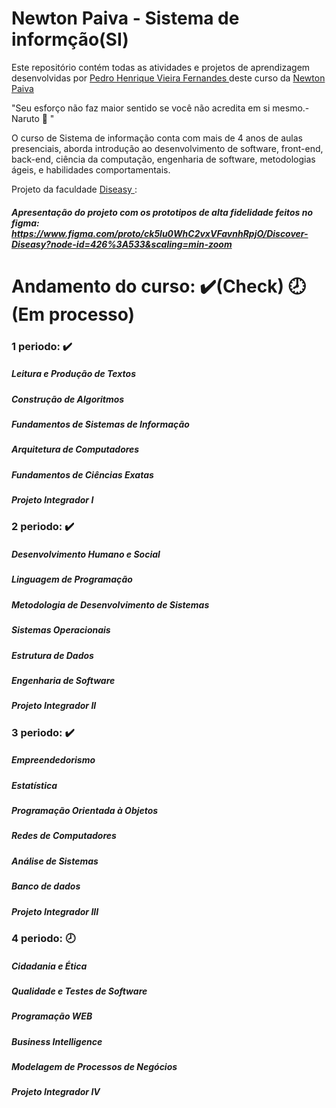 # Newton Paiva - Sistema de informção(SI) 

Este repositório contém todas as atividades e projetos de aprendizagem desenvolvidas por <a href="https://www.linkedin.com/in/pedro-henrique-vieira-fernandes/">Pedro Henrique Vieira Fernandes </a> deste curso da <a href ="https://www.newtonpaiva.br/cursos/graduacao-presencial/sistemas-de-informacao/">Newton Paiva </a>

"Seu esforço não faz maior sentido se você não acredita em si mesmo.- Naruto 🍜 "

O curso de Sistema de informação conta com mais de 4 anos de aulas presenciais, aborda introdução ao desenvolvimento de software, front-end, back-end, ciência da computação, engenharia de software, metodologias ágeis, e habilidades comportamentais.

Projeto da faculdade  <a href=https://github.com/PedrohvFernandes/Diseasy> Diseasy </a>:
##### Apresentação do projeto com os prototipos de alta fidelidade feitos no figma: https://www.figma.com/proto/ck5lu0WhC2vxVFavnhRpjO/Discover-Diseasy?node-id=426%3A533&scaling=min-zoom


# Andamento do curso: ✔️(Check) 🕗(Em processo)

### 1 periodo: ✔️
  ##### Leitura e Produção de Textos
  ##### Construção de Algoritmos
  ##### Fundamentos de Sistemas de Informação
  ##### Arquitetura de Computadores
  ##### Fundamentos de Ciências Exatas
  ##### Projeto Integrador I
  
### 2 periodo: ✔️
  ##### Desenvolvimento Humano e Social
  ##### Linguagem de Programação
  ##### Metodologia de Desenvolvimento de Sistemas
  ##### Sistemas Operacionais
  ##### Estrutura de Dados
  ##### Engenharia de Software
  ##### Projeto Integrador II

### 3 periodo: ✔️
  ##### Empreendedorismo
  ##### Estatística
  ##### Programação Orientada à Objetos
  ##### Redes de Computadores
  ##### Análise de Sistemas
  ##### Banco de dados
  ##### Projeto Integrador III
  
### 4 periodo: 🕗
  ##### Cidadania e Ética
  ##### Qualidade e Testes de Software
  ##### Programação WEB
  ##### Business Intelligence
  ##### Modelagem de Processos de Negócios
  ##### Projeto Integrador IV
